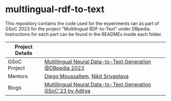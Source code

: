 # multlingual-rdf-to-text  

This repository contains the code used for the experiments ran as part of GSoC 2023 for the project "Multilingual RDF-to-Text" under DBpedia. Instructions for each part can be found in the READMEs inside each folder.  

|   Project Details     | |
|-------------|-------------|
| GSoC Project | [Multilingual Neural Data-to-Text Generation  @DBpedia 2023]([https://summerofcode.withgoogle.com/programs/2022/projects/HIqpMFb3](https://summerofcode.withgoogle.com/programs/2023/projects/7onLs2cK))        |
| Mentors | [Diego Moussallem](https://github.com/DiegoMoussallem), [ Nikit Srivastava ](https://github.com/nikit91)|
| Blogs | [Multilingual Neural Data-to-Text Generation GSoC'23 by Aditya](https://github.com/aditya-hari/rdf-to-text/wiki/) |

